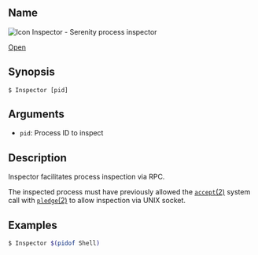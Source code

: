 ## Name

![Icon](/res/icons/16x16/app-inspector.png) Inspector - Serenity process inspector

[Open](file:///bin/Inspector)

## Synopsis

```**sh
$ Inspector [pid]
```

## Arguments

* `pid`: Process ID to inspect

## Description

Inspector facilitates process inspection via RPC.

The inspected process must have previously allowed the
[`accept`(2)](help://man/2/accept) system call with
[`pledge`(2)](help://man/2/pledge) to allow inspection
via UNIX socket.

## Examples

```sh
$ Inspector $(pidof Shell)
```
